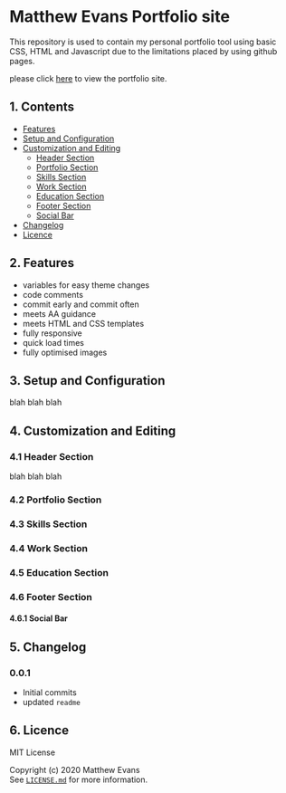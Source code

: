 # Matthew Evans Portfolio site
This repository is used to contain my personal portfolio tool using basic CSS, HTML and Javascript due to the limitations placed by using github pages.

please click [here](https://mattie.io/) to view the portfolio site.


## 1. Contents 
* [Features](#2-features)
* [Setup and Configuration](#3-setup-and-configuration)
* [Customization and Editing](#4-customization-and-editing)
  * [Header Section](#41-header-section)
  * [Portfolio Section](#42-portfolio-section)
  * [Skills Section](#43-skills-section)
  * [Work Section](#44-work-section)
  * [Education Section](#45-education-section)
  * [Footer Section](#46-footer-section)
  * [Social Bar](#461-social-bar)
* [Changelog](#5-changelog)
* [Licence](#6-licence)

## 2. Features
* variables for easy theme changes 
* code comments 
* commit early and commit often
* meets AA guidance
* meets HTML and CSS templates
* fully responsive
* quick load times
* fully optimised images

## 3. Setup and Configuration
blah blah blah


## 4. Customization and Editing 
### 4.1 Header Section
blah blah blah
### 4.2 Portfolio Section
### 4.3 Skills Section
### 4.4 Work Section
### 4.5 Education Section
### 4.6 Footer Section
#### 4.6.1 Social Bar


## 5. Changelog
### 0.0.1 
* Initial commits
* updated ```readme```

## 6. Licence
MIT License

Copyright (c) 2020 Matthew Evans  
See [```LICENSE.md```](LICENSE.md) for more information.



